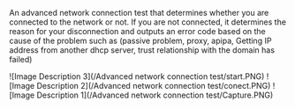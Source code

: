 An advanced network connection test that determines whether you are connected to the network or not.
If you are not connected, it determines the reason for your disconnection and outputs an error code based on the cause of the problem
such as (passive problem, proxy, apipa, Getting IP address from another dhcp server, trust relationship with the domain has failed)


![Image Description 3](/Advanced network connection test/start.PNG)
![Image Description 2](/Advanced network connection test/conect.PNG)
![Image Description 1](/Advanced network connection test/Capture.PNG)



